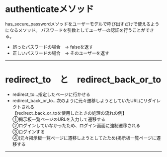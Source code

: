 # authenticateメソッド
has_secure_passwordメソッドをユーザーモデルで呼び出すだけで使えるようになるメソッド。
パスワードを引数としてユーザーの認証を行うことができる。    
- 誤ったパスワードの場合　→ falseを返す
- 正しいパスワードの場合　→ そのユーザーを返す
***

# redirect_to　と　redirect_back_or_to
- redirect_to...指定したページに行かせる
- redirect_back_or_to...次のように元々遷移しようとしていたURLにリダイレクトされる    
【redirect_back_or_toを使用したときの処理の流れの例】    
①掲示板一覧ページのURLを入力して遷移する    
②ログインしていなかったため、ログイン画面に強制遷移される   
③ログインする   
④(元々掲示板一覧ページに遷移しようとしてたため)掲示板一覧ページに遷移する    
***
